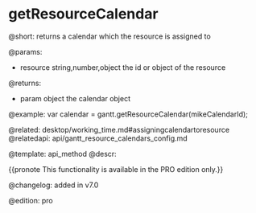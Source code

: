 getResourceCalendar
=============

@short: returns a calendar which the resource is assigned to
	

@params:
- resource		string,number,object		the id or object of the resource

@returns:
- param		object		the calendar object


@example:
var calendar = gantt.getResourceCalendar(mikeCalendarId);

@related: desktop/working_time.md#assigningcalendartoresource
@relatedapi: api/gantt_resource_calendars_config.md

@template:	api_method
@descr:

{{pronote This functionality is available in the PRO edition only.}}

@changelog: added in v7.0

@edition: pro